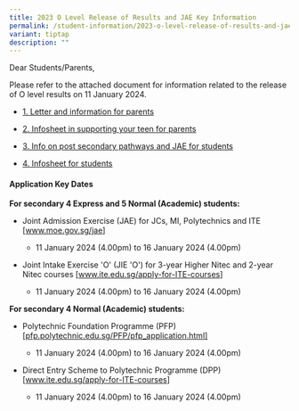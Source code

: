 ```yaml
---
title: 2023 O Level Release of Results and JAE Key Information
permalink: /student-information/2023-o-level-release-of-results-and-jae-key-infor/
variant: tiptap
description: ""
---
```

<p>Dear Students/Parents,</p><p>Please refer to the attached document for information related to the release of O level results on 11 January 2024.</p><ul data-tight="true" class="tight"><li><p><a href="/files/Annoucements Attachments/Website___1__Letter_and_information_for_parents.pdf" rel="noopener noreferrer nofollow" target="_blank">1. Letter and information for parents</a></p></li><li><p><a href="/files/Annoucements Attachments/Website___2__Infosheet_in_supoorting_your_teen_for_parents.pdf" rel="noopener noreferrer nofollow" target="_blank">2. Infosheet in supporting your teen for parents</a></p></li><li><p><a href="/files/Annoucements Attachments/Website___3__Info_on_post_seondary_pathways_and_JAE_for_students.pdf" rel="noopener noreferrer nofollow" target="_blank">3. Info on post secondary pathways and JAE for students</a></p></li><li><p><a href="/files/Annoucements Attachments/Website___4__Infosheet_for_students.pdf" rel="noopener noreferrer nofollow" target="_blank">4. Infosheet for students</a></p></li></ul><p></p><h4>Application Key Dates</h4><p><strong>For secondary 4 Express and 5 Normal (Academic) students:</strong></p><ul data-tight="true" class="tight"><li><p>Joint Admission Exercise (JAE) for JCs, MI, Polytechnics and ITE [<a href="http://www.moe.gov.sg/jae" rel="noopener noreferrer nofollow" target="_blank">www.moe.gov.sg/jae</a>]</p><ul data-tight="true" class="tight"><li><p>11 January 2024 (4.00pm) to 16 January 2024 (4.00pm)</p></li></ul></li><li><p>Joint Intake Exercise 'O' (JIE 'O') for 3-year Higher Nitec and 2-year Nitec courses [<a href="https://www.ite.edu.sg/apply-for-ITE-courses" rel="noopener noreferrer nofollow" target="_blank">www.ite.edu.sg/apply-for-ITE-courses</a>]</p><ul data-tight="true" class="tight"><li><p>11 January 2024 (4.00pm) to 16 January 2024 (4.00pm)</p></li></ul></li></ul><p></p><p><strong>For secondary 4 Normal (Academic) students:</strong></p><ul data-tight="true" class="tight"><li><p>Polytechnic Foundation Programme (PFP) [<a href="https://pfp.polytechnic.edu.sg/PFP/pfp_application.html" rel="noopener noreferrer nofollow" target="_blank">pfp.polytechnic.edu.sg/PFP/pfp_application.html]</a></p><ul data-tight="true" class="tight"><li><p>11 January 2024 (4.00pm) to 16 January 2024 (4.00pm)</p></li></ul></li><li><p>Direct Entry Scheme to Polytechnic Programme (DPP) [<a href="https://www.ite.edu.sg/apply-for-ITE-courses" rel="noopener noreferrer nofollow" target="_blank">www.ite.edu.sg/apply-for-ITE-courses</a>]</p><ul data-tight="true" class="tight"><li><p>11 January 2024 (4.00pm) to 16 January 2024 (4.00pm)</p></li></ul></li></ul><p></p>